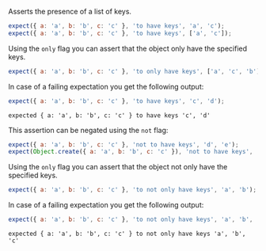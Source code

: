 Asserts the presence of a list of keys.

```js
expect({ a: 'a', b: 'b', c: 'c' }, 'to have keys', 'a', 'c');
expect({ a: 'a', b: 'b', c: 'c' }, 'to have keys', ['a', 'c']);
```

Using the `only` flag you can assert that the object only have the
specified keys.

```js
expect({ a: 'a', b: 'b', c: 'c' }, 'to only have keys', ['a', 'c', 'b']);
```

In case of a failing expectation you get the following output:

```js
expect({ a: 'a', b: 'b', c: 'c' }, 'to have keys', 'c', 'd');
```

```output
expected { a: 'a', b: 'b', c: 'c' } to have keys 'c', 'd'
```

This assertion can be negated using the `not` flag:

```js
expect({ a: 'a', b: 'b', c: 'c' }, 'not to have keys', 'd', 'e');
expect(Object.create({ a: 'a', b: 'b', c: 'c' }), 'not to have keys', 'a', 'b');
```

Using the `only` flag you can assert that the object not only have the
specified keys.

```js
expect({ a: 'a', b: 'b', c: 'c' }, 'to not only have keys', 'a', 'b');
```

In case of a failing expectation you get the following output:

```js
expect({ a: 'a', b: 'b', c: 'c' }, 'to not only have keys', 'a', 'b', 'c');
```

```output
expected { a: 'a', b: 'b', c: 'c' } to not only have keys 'a', 'b', 'c'
```
